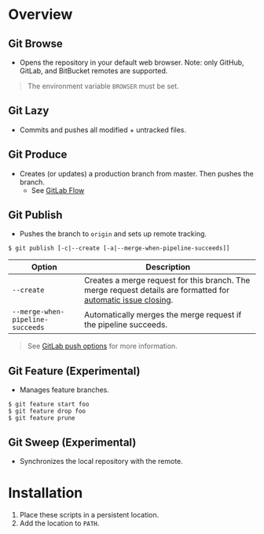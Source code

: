 # Overview
## Git Browse
* Opens the repository in your default web browser. Note: only GitHub, GitLab, and BitBucket remotes are supported.

> The environment variable `BROWSER` must be set.

## Git Lazy
* Commits and pushes all modified + untracked files.

## Git Produce
* Creates (or updates) a production branch from master. Then pushes the branch.
	* See [GitLab Flow](https://docs.gitlab.com/ee/topics/gitlab_flow.html#production-branch-with-gitlab-flow)
	
## Git Publish
* Pushes the branch to `origin` and sets up remote tracking.
```
$ git publish [-c|--create [-a|--merge-when-pipeline-succeeds]]
```

| Option | Description |
| --- | --- |
| `--create` | Creates a merge request for this branch. The merge request details are formatted for [automatic issue closing](https://docs.gitlab.com/ee/user/project/issues/managing_issues.html#closing-issues-automatically). |
| `--merge-when-pipeline-succeeds` | Automatically merges the merge request if the pipeline succeeds. |

> See [GitLab push options](https://docs.gitlab.com/ee/user/project/push_options.html) for more information.

## Git Feature (Experimental)
* Manages feature branches.
```
$ git feature start foo
$ git feature drop foo
$ git feature prune
```

## Git Sweep (Experimental)
* Synchronizes the local repository with the remote.

# Installation
1. Place these scripts in a persistent location.
2. Add the location to `PATH`.
